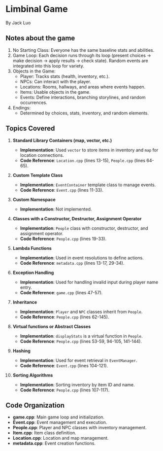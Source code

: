 # Limbinal Game
By Jack Luo

## Notes about the game
1. No Starting Class: Everyone has the same baseline stats and abilities.
2. Game Loop: Each decision runs through its loop (present choices → make decision → apply results → check state).
   Random events are integrated into this loop for variety.
3. Objects in the Game:
   - Player: Tracks stats (health, inventory, etc.).
   - NPCs: Can interact with the player.
   - Locations: Rooms, hallways, and areas where events happen.
   - Items: Usable objects in the game.
   - Events: Define interactions, branching storylines, and random occurrences.
4. Endings:
   - Determined by choices, stats, inventory, and random elements.

## Topics Covered
1. **Standard Library Containers (map, vector, etc.)**
   - **Implementation**: Used `vector` to store items in inventory and `map` for location connections.
   - **Code Reference**: `Location.cpp` (lines 13-15), `People.cpp` (lines 64-65).

2. **Custom Template Class**
   - **Implementation**: `EventContainer` template class to manage events.
   - **Code Reference**: `Event.cpp` (lines 11-33).

3. **Custom Namespace**
   - **Implementation**: Not implemented.

4. **Classes with a Constructor, Destructor, Assignment Operator**
   - **Implementation**: `People` class with constructor, destructor, and assignment operator.
   - **Code Reference**: `People.cpp` (lines 19-33).

5. **Lambda Functions**
   - **Implementation**: Used in event resolutions to define actions.
   - **Code Reference**: `metadata.cpp` (lines 13-17, 29-34).

6. **Exception Handling**
   - **Implementation**: Used for handling invalid input during player name entry.
   - **Code Reference**: `game.cpp` (lines 47-57).

7. **Inheritance**
   - **Implementation**: `Player` and `NPC` classes inherit from `People`.
   - **Code Reference**: `People.cpp` (lines 62-145).

8. **Virtual functions or Abstract Classes**
   - **Implementation**: `displayStats` is a virtual function in `People`.
   - **Code Reference**: `People.cpp` (lines 53-59, 94-105, 141-144).

9. **Hashing**
   - **Implementation**: Used for event retrieval in `EventManager`.
   - **Code Reference**: `Event.cpp` (lines 104-121).

10. **Sorting Algorithms**
    - **Implementation**: Sorting inventory by item ID and name.
    - **Code Reference**: `People.cpp` (lines 107-117).

## Code Organization
- **game.cpp**: Main game loop and initialization.
- **Event.cpp**: Event management and execution.
- **People.cpp**: Player and NPC classes with inventory management.
- **Item.cpp**: Item class definition.
- **Location.cpp**: Location and map management.
- **metadata.cpp**: Event creation functions.

